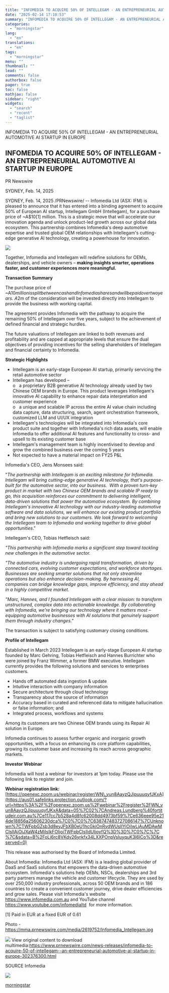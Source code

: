 ```yaml
---
title: "INFOMEDIA TO ACQUIRE 50% OF INTELLEGAM - AN ENTREPRENEURIAL AUTOMOTIVE AI STARTUP IN EUROPE"
date: "2025-02-14 17:10:53"
summary: "INFOMEDIA TO ACQUIRE 50% OF INTELLEGAM - AN ENTREPRENEURIAL AUTOMOTIVE AI STARTUP IN EUROPE INFOMEDIA TO ACQUIRE 50% OF INTELLEGAM - AN ENTREPRENEURIAL AUTOMOTIVE AI STARTUP IN EUROPE PR Newswire SYDNEY, Feb. 14, 2025 SYDNEY, Feb. 14, 2025 /PRNewswire/ -- Infomedia Ltd (ASX: IFM) is pleased to announce that it..."
categories:
  - "morningstar"
lang:
  - "en"
translations:
  - "en"
tags:
  - "morningstar"
menu: ""
thumbnail: ""
lead: ""
comments: false
authorbox: false
pager: true
toc: false
mathjax: false
sidebar: "right"
widgets:
  - "search"
  - "recent"
  - "taglist"
---
```


INFOMEDIA TO ACQUIRE 50% OF INTELLEGAM - AN ENTREPRENEURIAL AUTOMOTIVE AI STARTUP IN EUROPE

INFOMEDIA TO ACQUIRE 50% OF INTELLEGAM - AN ENTREPRENEURIAL AUTOMOTIVE AI STARTUP IN EUROPE
-------------------------------------------------------------------------------------------

PR Newswire

SYDNEY, Feb. 14, 2025


SYDNEY, Feb. 14, 2025 /PRNewswire/ -- Infomedia Ltd (ASX: IFM) is pleased to announce that it has entered into a binding agreement to acquire 50% of European AI startup, Intellegam GmbH (Intellegam), for a purchase price of ~A$10[1] million. This is a strategic move that will accelerate our innovation agenda and unlock product-led growth across our global data ecosystem. This partnership combines Infomedia's deep automotive expertise and trusted global OEM relationships with Intellegam's cutting-edge generative AI technology, creating a powerhouse for innovation.

 [![](https://mma.prnewswire.com/media/2619752/Infomedia_Intellegam.jpg)](https://mma.prnewswire.com/media/2619752/Infomedia_Intellegam.html)

Together, Infomedia and Intellegam will redefine solutions for OEMs, dealerships, and vehicle owners – **making insights smarter, operations faster, and customer experiences more meaningful.**

**Transaction Summary**

The purchase price of ~A$10 million is split between cash and Infomedia shares and will be paid over two years. ~A$2m of the consideration will be invested directly into Intellegam to provide the business with working capital.

The agreement provides Infomedia with the pathway to acquire the remaining 50% of Intellegam over five years, subject to the achievement of defined financial and strategic hurdles.

The future valuations of Intellegam are linked to both revenues and profitability and are capped at appropriate levels that ensure the dual objectives of providing incentives for the selling shareholders of Intellegam and financial certainty to Infomedia.

**Strategic Highlights**

* Intellegam is an early-stage European AI startup, primarily servicing the retail automotive sector
* Intellegam has developed –  
  o   a proprietary B2B generative AI technology already used by two Chinese OEM brands in Europe. This product leverages Intellegam's innovative AI capability to enhance repair data interpretation and customer experience  
  o   a unique and scalable IP across the entire AI value chain including data capture, data structuring, search, agent orchestration framework, customized LLM and UI/UX integration
* Intellegam's technologies will be integrated into Infomedia's core product suite and together with Infomedia's rich data assets, will enable Infomedia to offer additional AI features and functionality to cross- and upsell to its existing customer base
* Intellegam's management team is highly incentivised to develop and grow the combined business over the coming 5 years
* Not expected to have a material impact on FY25 P&L

Infomedia's CEO, Jens Monsees said:

"*The partnership with Intellegam is an exciting milestone for Infomedia. Intellegam will bring cutting-edge generative AI technology, that's purpose-built for the automotive sector, into our business.  With a proven turn-key product in market with two Chinese OEM brands and scalable IP ready to go, this acquisition reinforces our commitment to delivering intelligent, data-driven solutions that power the automotive ecosystem. By combining Intellegam's innovative AI technology with our industry-leading automotive software and data solutions, we will enhance our existing product portfolio and bring new solutions to our customers. We look forward to welcoming the Intellegam team to Infomedia and working together to drive global opportunities*."

Intellegam's CEO, Tobias Hetfleisch said:

*"This partnership with Infomedia marks a significant step toward tackling new challenges in the automotive sector.*

*"The automotive industry is undergoing rapid transformation, driven by connected cars, evolving customer expectations, and workforce shortages. Businesses are seeking smarter solutions that not only streamline operations but also enhance decision-making. By harnessing AI, companies can bridge knowledge gaps, improve efficiency, and stay ahead in a highly competitive market.*

*"Marc, Hannes, and I founded Intellegam with a clear mission: to transform unstructured, complex data into actionable knowledge. By collaborating with Infomedia, we're bringing our technology where it matters most – equipping automotive businesses with AI solutions that genuinely support them through industry changes."*

The transaction is subject to satisfying customary closing conditions.

**Profile of Intellegam**

Established in March 2023 Intellegam is an early-stage European AI startup founded by Marc Gehring, Tobias Hetfleisch and Hannes Burrichter who were joined by Franz Wimmer, a former BMW executive. Intellegam currently provides the following solutions and services to enterprises customers.

* Hands off automated data ingestion & update
* Intuitive interaction with company information
* Secure architecture through cloud technology
* Transparency about the source of information
* Accuracy based in curated and referenced data to mitigate hallucination or false information; and
* Integrated process, workflows and systems

Among its customers are two Chinese OEM brands using its Repair AI solution in Europe.

Infomedia continues to assess further organic and inorganic growth opportunities, with a focus on enhancing its core platform capabilities, growing its customer base and increasing its reach across geographic markets.

**Investor Webinar**

Infomedia will host a webinar for investors at 1pm today. Please use the following link to register and join.

**Webinar registration link:** [https://openexc.zoom.us/webinar/register/WN\_vun8AayzQJipuuuqyfJKxA](https://aus01.safelinks.protection.outlook.com/?url=https%3A%2F%2Fopenexc.zoom.us%2Fwebinar%2Fregister%2FWN_vun8AayzQJipuuuqyfJKxA&data=05%7C02%7CAndreas.Lundberg%40fortitudeir.com.au%7Ce117cc7b528a4d8fc62008dd4973bf59%7Ce636eee95e214de18856a25606230dca%7C0%7C0%7C638747483727086147%7CUnknown%7CTWFpbGZsb3d8eyJFbXB0eU1hcGkiOnRydWUsIlYiOiIwLjAuMDAwMCIsIlAiOiJXaW4zMiIsIkFOIjoiTWFpbCIsIldUIjoyfQ%3D%3D%7C0%7C%7C%7C&sdata=B%2FoLi6rc8VKdv26yrkfx34LXXPOnpVsIuyquK3I6lCo%3D&reserved=0)

This release was authorised by the Board of Infomedia Limited.

About Infomedia: Infomedia Ltd (ASX: IFM) is a leading global provider of DaaS and SaaS solutions that empowers the data-driven automotive ecosystem. Infomedia's solutions help OEMs, NSCs, dealerships and 3rd party partners manage the vehicle and customer lifecycle. They are used by over 250,000 industry professionals, across 50 OEM brands and in 186 countries to create a convenient customer journey, drive dealer efficiencies and grow sales. Please visit Infomedia's website <https://www.infomedia.com.au> and YouTube channel <https://www.youtube.com/infomedialtd>  for more information.

[1] Paid in EUR at a fixed EUR of 0.61

Photo - <https://mma.prnewswire.com/media/2619752/Infomedia_Intellegam.jpg>

 ![](https://c212.net/c/img/favicon.png?sn=LN18932&sd=2025-02-14) View original content to download multimedia:<https://www.prnewswire.com/news-releases/infomedia-to-acquire-50-of-intellegam--an-entrepreneurial-automotive-ai-startup-in-europe-302376300.html>

SOURCE Infomedia


 ![](https://rt.prnewswire.com/rt.gif?NewsItemId=LN18932&Transmission_Id=202502140400PR_NEWS_USPR_____LN18932&DateId=20250214)

[morningstar](https://www.morningstar.com/news/pr-newswire/20250214ln18932/infomedia-to-acquire-50-of-intellegam-an-entrepreneurial-automotive-ai-startup-in-europe)
